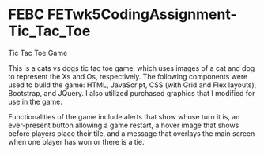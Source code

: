 # FEBC FETwk5CodingAssignment-Tic_Tac_Toe

Tic Tac Toe Game

This is a cats vs dogs tic tac toe game, which uses images of a cat and dog to
represent the Xs and Os, respectively. The following components were used to
build the game: HTML, JavaScript, CSS (with Grid and Flex layouts), Bootstrap,
and JQuery. I also utilized purchased graphics that I modified for use in the
game.

Functionalities of the game include alerts that show whose turn it is, an
ever-present button allowing a game restart, a hover image that shows before
players place their tile, and a message that overlays the main screen when one
player has won or there is a tie.
